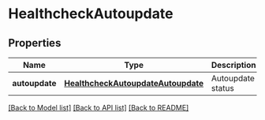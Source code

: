 # HealthcheckAutoupdate

## Properties
Name | Type | Description | Notes
------------ | ------------- | ------------- | -------------
**autoupdate** | [**HealthcheckAutoupdateAutoupdate**](HealthcheckAutoupdateAutoupdate.md) | Autoupdate status | [optional] 

[[Back to Model list]](../README.md#documentation-for-models) [[Back to API list]](../README.md#documentation-for-api-endpoints) [[Back to README]](../README.md)


